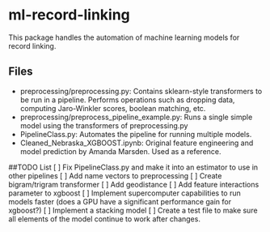 # ml-record-linking
This package handles the automation of machine learning models for record linking.

## Files
- preprocessing/preprocessing.py: Contains sklearn-style transformers to be run in a pipeline. Performs operations such as dropping data,
computing Jaro-Winkler scores, boolean matching, etc.
- preprocessing/preprocess_pipeline_example.py: Runs a single simple model using the transformers of preprocessing.py
- PipelineClass.py: Automates the pipeline for running multiple models.
- Cleaned_Nebraska_XGBOOST.ipynb: Original feature engineering and model prediction by Amanda Marsden. Used as a reference.

##TODO List
[ ] Fix PipelineClass.py and make it into an estimator to use in other pipelines
[ ] Add name vectors to preprocessing
[ ] Create bigram/trigram transformer
[ ] Add geodistance
[ ] Add feature interactions parameter to xgboost
[ ] Implement supercomputer capabilities to run models faster (does a GPU have a significant performance gain for xgboost?)
[ ] Implement a stacking model
[ ] Create a test file to make sure all elements of the model continue to work after changes.
